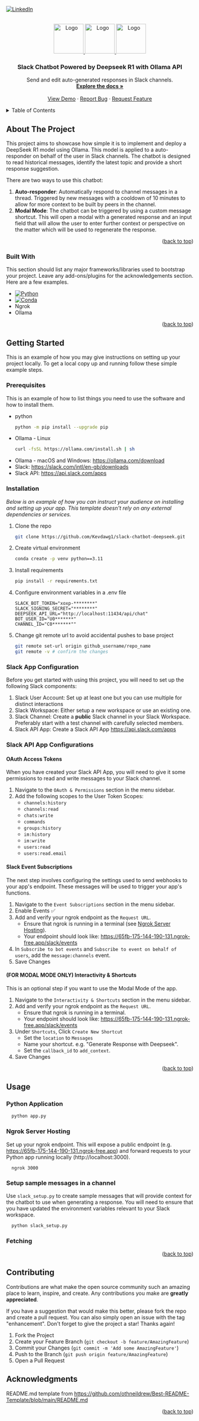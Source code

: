 <!-- Improved compatibility of back to top link: See: https://github.com/othneildrew/Best-README-Template/pull/73 -->
<a id="readme-top"></a>
<!--
*** Thanks for checking out the Best-README-Template. If you have a suggestion
*** that would make this better, please fork the repo and create a pull request
*** or simply open an issue with the tag "enhancement".
*** Don't forget to give the project a star!
*** Thanks again! Now go create something AMAZING! :D
-->



<!-- PROJECT SHIELDS -->
<!--
*** I'm using markdown "reference style" links for readability.
*** Reference links are enclosed in brackets [ ] instead of parentheses ( ).
*** See the bottom of this document for the declaration of the reference variables
*** for contributors-url, forks-url, etc. This is an optional, concise syntax you may use.
*** https://www.markdownguide.org/basic-syntax/#reference-style-links
-->

[![LinkedIn][linkedin-shield]][linkedin-url]



<!-- PROJECT LOGO -->
<br />
<div align="center">
  <a href="https://github.com/Kevdawg1/slack-chatbot-deepseek">
    <img src="https://cdn.freebiesupply.com/logos/large/2x/slack-logo-icon.png" alt="Logo" width="80" height="80">
    <img src="https://uxwing.com/wp-content/themes/uxwing/download/brands-and-social-media/deepseek-logo-icon.png" alt="Logo" width="80" height="80">
    <img src="https://registry.npmmirror.com/@lobehub/icons-static-png/latest/files/light/ollama.png" alt="Logo" width="80" height="80">
  </a>

  <h3 align="center">Slack Chatbot Powered by Deepseek R1 with Ollama API</h3>

  <p align="center">
    Send and edit auto-generated responses in Slack channels.
    <br />
    <a href="https://github.com/Kevdawg1/slack-chatbot-deepseek"><strong>Explore the docs »</strong></a>
    <br />
    <br />
    <a href="https://github.com/Kevdawg1/slack-chatbot-deepseek">View Demo</a>
    &middot;
    <a href="https://github.com/Kevdawg1/slack-chatbot-deepseek/issues/new?template=bug_report.md">Report Bug</a>
    &middot;
    <a href="https://github.com/Kevdawg1/slack-chatbot-deepseek/issues/new?template=feature_request.md">Request Feature</a>
  </p>
</div>



<!-- TABLE OF CONTENTS -->
<details>
  <summary>Table of Contents</summary>
  <ol>
    <li>
      <a href="#about-the-project">About The Project</a>
      <ul>
        <li><a href="#built-with">Built With</a></li>
      </ul>
    </li>
    <li>
      <a href="#getting-started">Getting Started</a>
      <ul>
        <li><a href="#prerequisites">Prerequisites</a></li>
        <li><a href="#installation">Installation</a></li>
      </ul>
    </li>
    <li><a href="#usage">Usage</a></li>
    <li><a href="#roadmap">Roadmap</a></li>
    <li><a href="#contributing">Contributing</a></li>
    <li><a href="#license">License</a></li>
    <li><a href="#contact">Contact</a></li>
    <li><a href="#acknowledgments">Acknowledgments</a></li>
  </ol>
</details>



<!-- ABOUT THE PROJECT -->
## About The Project

This project aims to showcase how simple it is to implement and deploy a DeepSeek R1 model using Ollama. This model is applied to a auto-responder on behalf of the user in Slack channels. The chatbot is designed to read historical messages, identify the latest topic and provide a short response suggestion. 

There are two ways to use this chatbot: 
1. **Auto-responder**: Automatically respond to channel messages in a thread. Triggered by new messages with a cooldown of 10 minutes to allow for more context to be built by peers in the channel. 
2. **Modal Mode**: The chatbot can be triggered by using a custom message shortcut. This will open a modal with a generated response and an input field that will allow the user to enter further context or perspective on the matter which will be used to regenerate the response. 

<p align="right">(<a href="#readme-top">back to top</a>)</p>



### Built With

This section should list any major frameworks/libraries used to bootstrap your project. Leave any add-ons/plugins for the acknowledgements section. Here are a few examples.

* [![Python][Python]][Python]
* [![Conda][Conda]][Conda]
* Ngrok
* Ollama

<p align="right">(<a href="#readme-top">back to top</a>)</p>



<!-- GETTING STARTED -->
## Getting Started

This is an example of how you may give instructions on setting up your project locally.
To get a local copy up and running follow these simple example steps.

### Prerequisites

This is an example of how to list things you need to use the software and how to install them.
* python
  ```sh
  python -m pip install --upgrade pip
  ```
* Ollama - Linux
  ```sh
  curl -fsSL https://ollama.com/install.sh | sh
  ```
* Ollama - macOS and Windows: https://ollama.com/download
* Slack: https://slack.com/intl/en-gb/downloads
* Slack API: https://api.slack.com/apps

### Installation

_Below is an example of how you can instruct your audience on installing and setting up your app. This template doesn't rely on any external dependencies or services._

1. Clone the repo
   ```sh
   git clone https://github.com/Kevdawg1/slack-chatbot-deepseek.git
   ```
2. Create virtual environment
   ```sh
   conda create -p venv python==3.11
   ```
3. Install requirements
   ```sh
   pip install -r requirements.txt
   ```
4. Configure environment variables in a .env file
   ```
   SLACK_BOT_TOKEN="xoxp-********"
   SLACK_SIGNING_SECRET="********"
   DEEPSEEK_API_URL="http://localhost:11434/api/chat"
   BOT_USER_ID="U0*******"
   CHANNEL_ID="C0*******""
   ```
5. Change git remote url to avoid accidental pushes to base project
   ```sh
   git remote set-url origin github_username/repo_name
   git remote -v # confirm the changes
   ```

### Slack App Configuration

Before you get started with using this project, you will need to set up the following Slack components: 

1. Slack User Account: Set up at least one but you can use multiple for distinct interactions
2. Slack Workspace: Either setup a new workspace or use an existing one. 
3. Slack Channel: Create a **public** Slack channel in your Slack Workspace. Preferably start with a test channel with carefully selected members.
4. Slack API App: Create a Slack API App https://api.slack.com/apps

### Slack API App Configurations

#### OAuth Access Tokens

When you have created your Slack API App, you will need to give it some permissions to read and write messages to your Slack channel.

1. Navigate to the `OAuth & Permissions` section in the menu sidebar.
2. Add the following scopes to the User Token Scopes: 
    * `channels:history`
    * `channels:read`
    * `chats:write`
    * `commands`
    * `groups:history`
    * `im:history`
    * `im:write`
    * `users:read`
    * `users:read.email`

#### Slack Event Subscriptions

The next step involves configuring the settings used to send webhooks to your app's endpoint. These messages will be used to trigger your app's functions. 

1. Navigate to the `Event Subscriptions` section in the menu sidebar.
2. Enable Events ✅
3. Add and verify your ngrok endpoint as the `Request URL`.
    * Ensure that ngrok is running in a terminal (see <a href="#ngrok-server-hosting" >Ngrok Server Hosting</a>).
    * Your endpoint should look like: https://65fb-175-144-190-131.ngrok-free.app/slack/events
4. In `Subscribe to bot events` and `Subscribe to event on behalf of users`, add the `message:channels` event. 
5. Save Changes

#### (FOR MODAL MODE ONLY) Interactivity & Shortcuts

This is an optional step if you want to use the Modal Mode of the app. 

1. Navigate to the `Interactivity & Shortcuts` section in the menu sidebar.
2. Add and verify your ngrok endpoint as the `Request URL`.
    * Ensure that ngrok is running in a terminal.
    * Your endpoint should look like: https://65fb-175-144-190-131.ngrok-free.app/slack/events
3. Under `Shortcuts`, Click `Create New Shortcut`
    * Set the `location` to `Messages`
    * Name your shortcut. e.g. "Generate Response with Deepseek".
    * Set the `callback_id` to `add_context`.
4. Save Changes

<p align="right">(<a href="#readme-top">back to top</a>)</p>



<!-- USAGE EXAMPLES -->
## Usage

### Python Application

```sh
  python app.py
```

### Ngrok Server Hosting

Set up your ngrok endpoint. This will expose a public endpoint (e.g. https://65fb-175-144-190-131.ngrok-free.app) and forward requests to your Python app running locally (http://localhost:3000).

```
  ngrok 3000
```

### Setup sample messages in a channel

Use `slack_setup.py` to create sample messages that will provide context for the chatbot to use when generating a response. You will need to ensure that you have updated the environment variables relevant to your Slack workspace. 

```sh
  python slack_setup.py
```

### Fetching 

<p align="right">(<a href="#readme-top">back to top</a>)</p>



<!-- CONTRIBUTING -->
## Contributing

Contributions are what make the open source community such an amazing place to learn, inspire, and create. Any contributions you make are **greatly appreciated**.

If you have a suggestion that would make this better, please fork the repo and create a pull request. You can also simply open an issue with the tag "enhancement".
Don't forget to give the project a star! Thanks again!

1. Fork the Project
2. Create your Feature Branch (`git checkout -b feature/AmazingFeature`)
3. Commit your Changes (`git commit -m 'Add some AmazingFeature'`)
4. Push to the Branch (`git push origin feature/AmazingFeature`)
5. Open a Pull Request



<!-- ACKNOWLEDGMENTS -->
## Acknowledgments

README.md template from https://github.com/othneildrew/Best-README-Template/blob/main/README.md 

<p align="right">(<a href="#readme-top">back to top</a>)</p>



<!-- MARKDOWN LINKS & IMAGES -->
<!-- https://www.markdownguide.org/basic-syntax/#reference-style-links -->
[linkedin-shield]: https://img.shields.io/badge/-LinkedIn-black.svg?style=for-the-badge&logo=linkedin&colorB=555
[linkedin-url]: https://linkedin.com/in/kevin-kam-eng
[Python]: https://img.shields.io/pypi/pyversions/slack_bolt?style=for-the-badge&logo=python
[Python-url]: https://www.python.org/downloads/
[Conda]: https://img.shields.io/conda/d/conda-forge/python?style=for-the-badge&logo=anaconda
[Conda-url]: https://docs.anaconda.com/anaconda/install/
